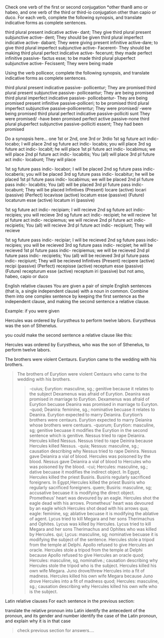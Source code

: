 Check one verb of the first or second conjugation *other than8 amo or habeo, and one verb of the third or third-io conjugation other than capio or duco. For each verb, complete the following synopsis, and translate indicative forms as complete sentences.

third plural present indicative active- dant; They give 
third plural present subjunctive active- dent; They should be given
third plural imperfect indicative active- dabant; They were giving
present infinitive active-dare; to give 
third plural imperfect subjunctive active- Facerent- They should be making
third plural perfect indicative active- fecerunt; they made
perfect infinitive passive- factus esse; to be made
third plural pluperfect subjunctive active- Fecissent; They were being made

Using the verb polliceor, complete the following synopsis, and translate indicative forms as complete sentences.

third plural present indicative passive- pollicentur; They are promised
third plural present subjunctive passive- polliceantur; They are being promised
third plural imperfect indicative passive- pollicebantur- They are being promised
present infinitive passive-polliceri; to be promised 
third plural imperfect subjunctive passive-pollicerentur; They were promised/ -were being promised
third plural perfect indicative passive-polliciti sunt They were promised/ -have been promised
perfect active passive-none
third plural pluperfect subjunctive passive-polliciti essent; They had been promised 

Do a synopsis here… one 1st or 2nd, one 3rd or 3rdio
1st sg future act indic- locabo; I will place
2nd sg future act indic- locabis; you will place
3rd sg future act indic- locabit; he will place
1st pl future act indic- locabimus; we will place
2nd pl future act indic- locabitis; You (all) will place
3rd pl future act indic- locabunt; They will place

1st sg future pass indic- locabor; I will be placed
2nd sg future pass indic- locaberis; you will be placed
3rd sg future pass indic- locabitur; he will be placed
1st pl future pass indic- locabimus; we will be placed
2nd pl future pass indic- locabitis; You (all) will be placed
3rd pl future pass indic- locabunt; They will be placed
Infintives (Present)	locare (active)	locari (passive)
           (Perfect)  locavisse (active)	locatum esse (passive)
           (Future)	  locaturum esse (active)	locatum iri (passive)

1st sg future act indic- recipiam; I will recieve
2nd sg future act indic- recipies; you will recieve
3rd sg future act indic- recipiet; he will recieve 
1st pl future act indic- recipiemus; we will recieve
2nd pl future act indic- recipietis; You (all) will recieve 
3rd pl future act indic- recipiunt; They will recieve

1st sg future pass indic- recipiar; I will be recieved
2nd sg future pass indic- recipies; you will be recieved
3rd sg future pass indic- recipiet; he will be recieved
1st pl future pass indic- recipiemus; we will be recieved
2nd pl future pass indic- recipietis; You (all) will be recieved
3rd pl future pass indic- recipiunt; They will be recieved
Infintives (Present)	recipere (active)	recipi (passive)
           (Perfect)  recepisse (active) receptum esse (passive)
           (Future)	recepturum esse (active)	receptum iri (passive)
but not amo, habeo, capio or duco

English relative clauses
You are given a pair of simple English sentences (that is, a single independent clause) with a noun in common. Combine them into one complex sentence by keeping the first sentence as the independent clause, and making the second sentence a relative clause.

Example: if you were given

Hercules was ordered by Eurystheus to perform twelve labors. Eurystheus was the son of Sthenelus.

you could make the second sentence a relative clause like this:

Hercules was ordered by Eurystheus, who was the son of Sthenelus, to perform twelve labors.

The brothers were violent Centaurs. Eurytion came to the wedding with his brothers.
  >The brothers of Eurytion were violent Centaurs who came to the wedding with his brothers.
   >>-cuius; Eurytion: masculine, sg.; genitive because it relates to the subject
Dexamenus was afraid of Eurytion. Deanira was promised in marriage to Eurytion.
  Dexamenus was afraid of Eurytion becuase Deanira was promised in marriage to Euryton.
    -quod; Deanira: feminine, sg.; nominative becuase it relates to Deanira. 
Eurytion expected to marry Deianira. Eurytion’s brothers were centaurs.
  Eurytion expected to marry Deianira whose brothers were centuars.
    -quorum; Eurytion: masculine, sg; genitive becuase it modifies the Eurytion in the second sentence which is genitive.
Nessus tried to rape Deianira. Hercules killed Nessus.
  Nessus tried to rape Deinira because Hercules killed Nessus.
    -quia; Nessus: masculine, sg.; causation describing why Nessus tried to rape Deinira.
Nessus gave Deianira a vial of blood. Hercules was poisoned by the blood.
  Nessus gave Deianira a vial of blood to Hercules who was poisoned by the blood.
    -cui; Hercules: masculine, sg.; dative becuase it modifies the indirect object.
In Egypt, Hercules killed the priest Busiris. Busiris regularly sacrificed foreigners.
  In Egypt,Hercules killed the priest Busiris who regularly sacrificed foreigners.
    quem; Busiris: masculine, sg; accusative becuase it is modifying the direct object.
Prometheus’ heart was devoured by an eagle. Hercules shot the eagle dead with his arrows.
  Prometheus' heart was devoured by an eagle which Hercules shot dead with his arrows
 qua; eagle: feminine, sg; ablative becuase it is modifying the ablative of agent.
Lycus tried to kill Megara and her sons Therimachus and Ophites. Lycus was killed by Hercules.
  Lycus tried to kill Megara and her sons Therimachus and Ophites who was killed by Hercules.
  qui; Lycus: masculine, sg; nominative becuase it is modifying the subject of the sentence.
Hercules stole a tripod from the temple at Delphi. Apollo refused to give Hercules an oracle.
 Hercules stole a tripod from the temple at Delphi because Apollo refused to give Hercules an oracle
 quod; Hercules: masculine, sg, nominative.; causation describing why Hercules stole the tripod who is the subject.
Hercules killed his own wife Megara. Juno drove/threw Hercules into a fit of madness.
  Hercules killed his own wife Megara because Juno drove Hercules into a fit of madness
  quod; Hercules: masculine, sg.; causation describing why Hercules killed his own wife who is the subject.
  
Latin relative clauses
For each sentence in the previous section:

translate the relative pronoun into Latin
identify the antecedent of the pronoun, and its gender and number
identify the case of the Latin pronoun, and explain why it is in that case

>check previous section for answers....

